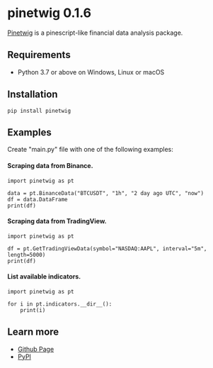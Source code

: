 # pinetwig 0.1.6
[Pinetwig](https://pypi.org/project/pinetwig/) is a pinescript-like financial data analysis package.

## Requirements
- Python 3.7 or above on Windows, Linux or macOS

## Installation
```
pip install pinetwig
```

## Examples
Create "main.py" file with one of the following examples:

#### Scraping data from Binance.
```
import pinetwig as pt

data = pt.BinanceData("BTCUSDT", "1h", "2 day ago UTC", "now")
df = data.DataFrame
print(df)
```

#### Scraping data from TradingView.
```
import pinetwig as pt

df = pt.GetTradingViewData(symbol="NASDAQ:AAPL", interval="5m", length=5000)
print(df)
```

#### List available indicators.
```
import pinetwig as pt

for i in pt.indicators.__dir__():
    print(i)
```

## Learn more
- [Github Page](https://github.com/AyberkAtalay0/pinetwig/)
- [PyPI](https://pypi.org/project/pinetwig/)
